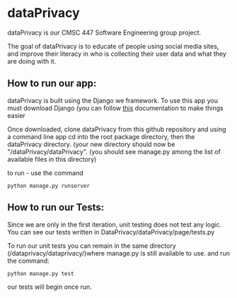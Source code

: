 # dataPrivacy
dataPrivacy is our CMSC 447 Software Engineering group project. 

The goal of dataPrivacy is to educate of people using social media sites, and improve their literacy in who is collecting their user data and what they are doing with it. 

## How to run our app:
dataPrivacy is built using the Django we framework. To use this app you must download Django (you can follow [this](https://www.djangoproject.com/download/) documentation to make things easier

Once downloaded, clone dataPrivacy from this github repository and using a command line app cd into the root package directory, then the dataPrivacy directory. (your new directory should now be "/dataPrivacy/dataPrivacy". (you should see manage.py among the list of available files in this directory)

to run - use the command 
```
python manage.py runserver

```

## How to run our Tests:
Since we are only in the first iteration, unit testing does not test any logic. You can see our tests written in DataPrivacy/dataPrivacy/page/tests.py

To run our unit tests you can remain in the same directory (/dataprivacy/dataprivacy/)where manage.py is still available to use. and run the command:
```
python manage.py test

```
our tests will begin once run.
